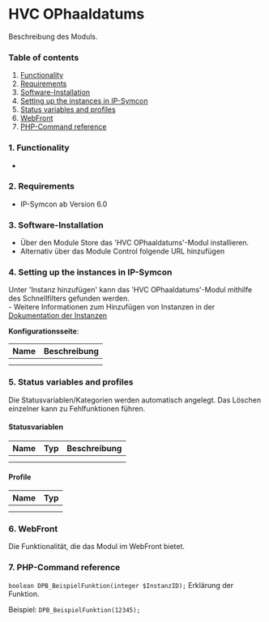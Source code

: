# HVC OPhaaldatums
Beschreibung des Moduls.

### Table of contents

1. [Functionality](#1-Functionality)
2. [Requirements](#2-Requirements)
3. [Software-Installation](#3-software-installation)
4. [Setting up the instances in IP-Symcon](#4-Setting-up-the-instances-in-IP-Symcon)
5. [Status variables and profiles](#5-Status-variables-and-profiles)
6. [WebFront](#6-webfront)
7. [PHP-Command reference](#7-php-Command-reference)

### 1. Functionality

*

### 2. Requirements

- IP-Symcon ab Version 6.0

### 3. Software-Installation

* Über den Module Store das 'HVC OPhaaldatums'-Modul installieren.
* Alternativ über das Module Control folgende URL hinzufügen

### 4. Setting up the instances in IP-Symcon

 Unter 'Instanz hinzufügen' kann das 'HVC OPhaaldatums'-Modul mithilfe des Schnellfilters gefunden werden.  
	- Weitere Informationen zum Hinzufügen von Instanzen in der [Dokumentation der Instanzen](https://www.symcon.de/service/dokumentation/konzepte/instanzen/#Instanz_hinzufügen)

__Konfigurationsseite__:

Name     | Beschreibung
-------- | ------------------
         |
         |

### 5. Status variables and profiles

Die Statusvariablen/Kategorien werden automatisch angelegt. Das Löschen einzelner kann zu Fehlfunktionen führen.

#### Statusvariablen

Name   | Typ     | Beschreibung
------ | ------- | ------------
       |         |
       |         |

#### Profile

Name   | Typ
------ | -------
       |
       |

### 6. WebFront

Die Funktionalität, die das Modul im WebFront bietet.

### 7. PHP-Command reference

`boolean DPB_BeispielFunktion(integer $InstanzID);`
Erklärung der Funktion.

Beispiel:
`DPB_BeispielFunktion(12345);`